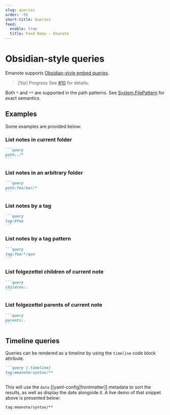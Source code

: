 ```yaml
---
slug: queries
order: -95
short-title: Queries
feed:
  enable: true
  title: Feed Demo - Emanote
---
```


# Obsidian-style queries

Emanote supports [Obsidian-style embed queries](https://help.obsidian.md/Plugins/Search#Embed+search+results+in+a+note). 

> [!tip] Progress
> See [\#10](https://github.com/srid/emanote/issues/10) for details.

Both `*` and `**` are supported in the path patterns. See [System.FilePattern](https://hackage.haskell.org/package/filepattern-0.1.3/docs/System-FilePattern.html) for exact semantics.

## Examples

Some examples are provided below:

### List notes in current folder

~~~markdown
```query
path:./*
```
~~~

### List notes in an arbitrary folder

~~~markdown
```query
path:foo/bar/*
```
~~~

### List notes by a tag

~~~markdown
```query
tag:#foo
```
~~~

### List notes by a tag pattern

~~~markdown
```query
tag:foo/*/qux
```
~~~

### List folgezettel children of current note

~~~markdown
```query
children:.
```
~~~~


### List folgezettel parents of current note

~~~markdown
```query
parents:.
```
~~~

## Timeline queries

Queries can be rendered as a timeline by using the `timeline` code block attribute.

~~~markdown
```query {.timeline}
tag:emanote/syntax/**
```
~~~

This will use the `date` [[yaml-config|frontmatter]] metadata to sort the results, as well as display the date alongside it. A live demo of that snippet above is presented below:

```query {.timeline}
tag:emanote/syntax/**
```
